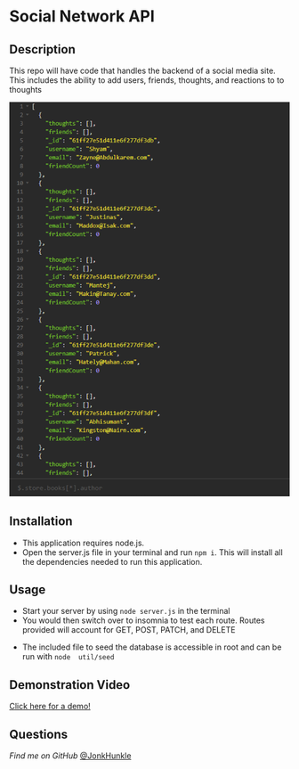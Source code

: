 # Social Network API

## Description

This repo will have code that handles the backend of a social media site. This includes the ability to add users, friends, thoughts, and reactions to to thoughts
<br/>

![userImg](./assets/users.png)

## Installation

- This application requires node.js. 
- Open the server.js file in your terminal and run ```npm i```. This will install all the dependencies needed to run this application.

## Usage

- Start your server by using ```node server.js``` in the terminal
- You would then switch over to insomnia to test each route. Routes provided will account for GET, POST, PATCH, and DELETE

* The included file to seed the database is accessible in root and can be run with ```node  util/seed```

## Demonstration Video

[Click here for a demo!](https://drive.google.com/file/d/14bg6NR2vI3dtfbR-vfehTYRnD7YHNSgO/view?usp=sharing)

## Questions

*Find me on GitHub* [@JonkHunkle](https://github.com/JonkHunkle)